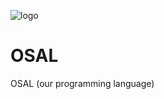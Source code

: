 ![logo](https://github.com/user-attachments/assets/3d4ca17a-cf61-4b6c-9760-6b2e0b7f4f6c)

# OSAL
OSAL (our programming language)
